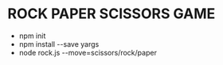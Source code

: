 # ROCK PAPER SCISSORS GAME
- npm init
- npm install --save yargs
- node rock.js --move=scissors/rock/paper
